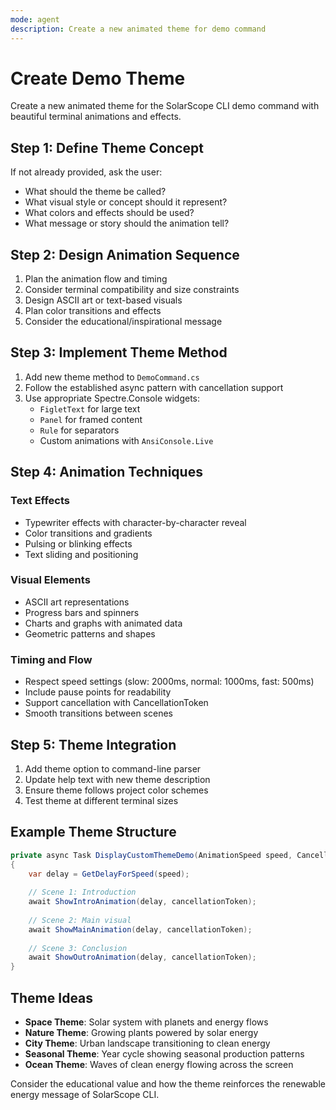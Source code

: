 ```yaml
---
mode: agent
description: Create a new animated theme for demo command
---
```


# Create Demo Theme

Create a new animated theme for the SolarScope CLI demo command with beautiful terminal animations and effects.

## Step 1: Define Theme Concept

If not already provided, ask the user:
- What should the theme be called?
- What visual style or concept should it represent?
- What colors and effects should be used?
- What message or story should the animation tell?

## Step 2: Design Animation Sequence

1. Plan the animation flow and timing
2. Consider terminal compatibility and size constraints
3. Design ASCII art or text-based visuals
4. Plan color transitions and effects
5. Consider the educational/inspirational message

## Step 3: Implement Theme Method

1. Add new theme method to `DemoCommand.cs`
2. Follow the established async pattern with cancellation support
3. Use appropriate Spectre.Console widgets:
   - `FigletText` for large text
   - `Panel` for framed content
   - `Rule` for separators
   - Custom animations with `AnsiConsole.Live`

## Step 4: Animation Techniques

### Text Effects
- Typewriter effects with character-by-character reveal
- Color transitions and gradients
- Pulsing or blinking effects
- Text sliding and positioning

### Visual Elements
- ASCII art representations
- Progress bars and spinners
- Charts and graphs with animated data
- Geometric patterns and shapes

### Timing and Flow
- Respect speed settings (slow: 2000ms, normal: 1000ms, fast: 500ms)
- Include pause points for readability
- Support cancellation with CancellationToken
- Smooth transitions between scenes

## Step 5: Theme Integration

1. Add theme option to command-line parser
2. Update help text with new theme description
3. Ensure theme follows project color schemes
4. Test theme at different terminal sizes

## Example Theme Structure

```csharp
private async Task DisplayCustomThemeDemo(AnimationSpeed speed, CancellationToken cancellationToken)
{
    var delay = GetDelayForSpeed(speed);
    
    // Scene 1: Introduction
    await ShowIntroAnimation(delay, cancellationToken);
    
    // Scene 2: Main visual
    await ShowMainAnimation(delay, cancellationToken);
    
    // Scene 3: Conclusion
    await ShowOutroAnimation(delay, cancellationToken);
}
```

## Theme Ideas
- **Space Theme**: Solar system with planets and energy flows
- **Nature Theme**: Growing plants powered by solar energy
- **City Theme**: Urban landscape transitioning to clean energy
- **Seasonal Theme**: Year cycle showing seasonal production patterns
- **Ocean Theme**: Waves of clean energy flowing across the screen

Consider the educational value and how the theme reinforces the renewable energy message of SolarScope CLI.
